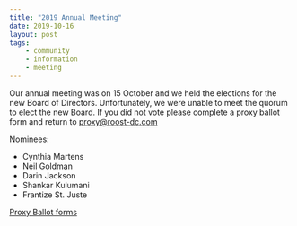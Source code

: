 ```yaml
---
title: "2019 Annual Meeting"
date: 2019-10-16
layout: post
tags:
    - community
    - information
    - meeting
---
```


Our annual meeting was on 15 October and we held the elections for the new Board of Directors. 
Unfortunately, we were unable to meet the quorum to elect the new Board. 
If you did not vote please complete a proxy ballot form and return to [ proxy@roost-dc.com ]( mailto:proxy@roost-dc.com )

Nominees:

* Cynthia Martens
* Neil Goldman
* Darin Jackson
* Shankar Kulumani
* Frantize St. Juste

[Proxy Ballot forms](https://drive.google.com/open?id=1w_aU3Nlp3r-GYRmhQNP8nB2Ng7cXDcxj)
